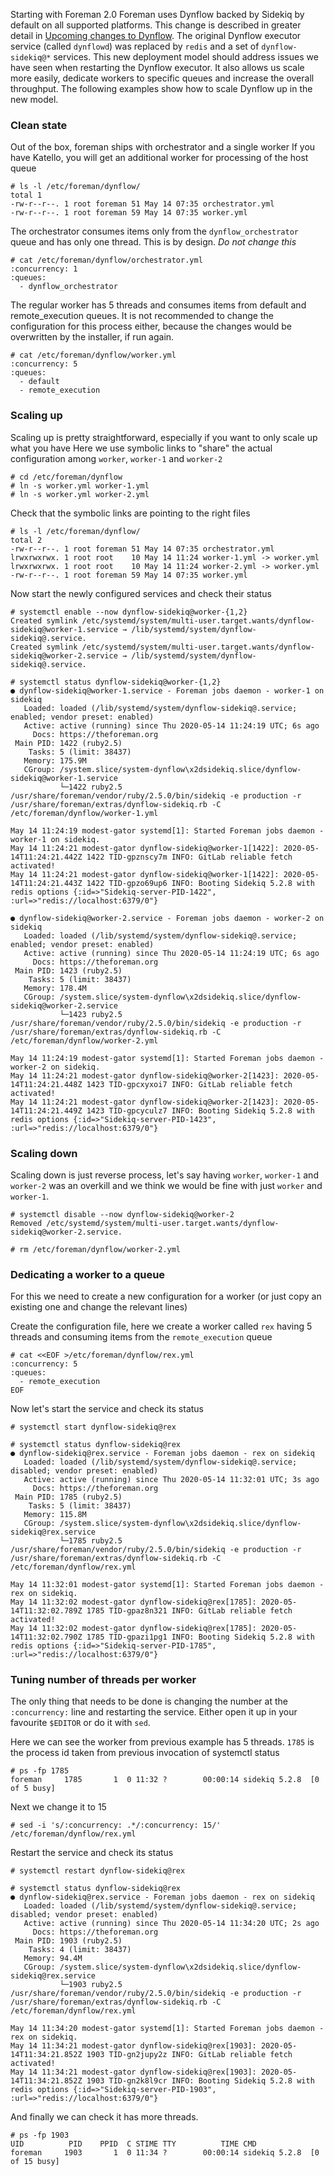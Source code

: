 Starting with Foreman 2.0 Foreman uses Dynflow backed by Sidekiq by default on all supported platforms. This change is described in greater detail in [Upcoming changes to Dynflow](https://community.theforeman.org/t/upcoming-changes-to-dynflow/14926). The original Dynflow executor service (called `dynflowd`) was replaced by `redis` and a set of `dynflow-sidekiq@*` services. This new deployment model should address issues we have seen when restarting the Dynflow executor. It also allows us scale more easily, dedicate workers to specific queues and increase the overall throughput. The following examples show how to scale Dynflow up in the new model.

### Clean state

Out of the box, foreman ships with orchestrator and a single worker
If you have Katello, you will get an additional worker for processing of the host queue
```
# ls -l /etc/foreman/dynflow/
total 1
-rw-r--r--. 1 root foreman 51 May 14 07:35 orchestrator.yml
-rw-r--r--. 1 root foreman 59 May 14 07:35 worker.yml
```

The orchestrator consumes items only from the `dynflow_orchestrator` queue and has only one thread. This is by design. *Do not change this*
```
# cat /etc/foreman/dynflow/orchestrator.yml
:concurrency: 1
:queues:
  - dynflow_orchestrator
```

The regular worker has 5 threads and consumes items from
default and remote_execution queues. It is not recommended
to change the configuration for this process either, because the changes
would be overwritten by the installer, if run again.

```
# cat /etc/foreman/dynflow/worker.yml
:concurrency: 5
:queues:
  - default
  - remote_execution
```

### Scaling up
Scaling up is pretty straightforward, especially if you want to only scale up what you have
Here we use symbolic links to "share" the actual configuration among `worker`, `worker-1` and `worker-2`
```
# cd /etc/foreman/dynflow
# ln -s worker.yml worker-1.yml
# ln -s worker.yml worker-2.yml
```

Check that the symbolic links are pointing to the right files
```
# ls -l /etc/foreman/dynflow/
total 2
-rw-r--r--. 1 root foreman 51 May 14 07:35 orchestrator.yml
lrwxrwxrwx. 1 root root    10 May 14 11:24 worker-1.yml -> worker.yml
lrwxrwxrwx. 1 root root    10 May 14 11:24 worker-2.yml -> worker.yml
-rw-r--r--. 1 root foreman 59 May 14 07:35 worker.yml
```

Now start the newly configured services and check their status
```
# systemctl enable --now dynflow-sidekiq@worker-{1,2}
Created symlink /etc/systemd/system/multi-user.target.wants/dynflow-sidekiq@worker-1.service → /lib/systemd/system/dynflow-sidekiq@.service.
Created symlink /etc/systemd/system/multi-user.target.wants/dynflow-sidekiq@worker-2.service → /lib/systemd/system/dynflow-sidekiq@.service.

# systemctl status dynflow-sidekiq@worker-{1,2}
● dynflow-sidekiq@worker-1.service - Foreman jobs daemon - worker-1 on sidekiq
   Loaded: loaded (/lib/systemd/system/dynflow-sidekiq@.service; enabled; vendor preset: enabled)
   Active: active (running) since Thu 2020-05-14 11:24:19 UTC; 6s ago
     Docs: https://theforeman.org
 Main PID: 1422 (ruby2.5)
    Tasks: 5 (limit: 38437)
   Memory: 175.9M
   CGroup: /system.slice/system-dynflow\x2dsidekiq.slice/dynflow-sidekiq@worker-1.service
           └─1422 ruby2.5 /usr/share/foreman/vendor/ruby/2.5.0/bin/sidekiq -e production -r /usr/share/foreman/extras/dynflow-sidekiq.rb -C /etc/foreman/dynflow/worker-1.yml

May 14 11:24:19 modest-gator systemd[1]: Started Foreman jobs daemon - worker-1 on sidekiq.
May 14 11:24:21 modest-gator dynflow-sidekiq@worker-1[1422]: 2020-05-14T11:24:21.442Z 1422 TID-gpznscy7m INFO: GitLab reliable fetch activated!
May 14 11:24:21 modest-gator dynflow-sidekiq@worker-1[1422]: 2020-05-14T11:24:21.443Z 1422 TID-gpzo69up6 INFO: Booting Sidekiq 5.2.8 with redis options {:id=>"Sidekiq-server-PID-1422", :url=>"redis://localhost:6379/0"}

● dynflow-sidekiq@worker-2.service - Foreman jobs daemon - worker-2 on sidekiq
   Loaded: loaded (/lib/systemd/system/dynflow-sidekiq@.service; enabled; vendor preset: enabled)
   Active: active (running) since Thu 2020-05-14 11:24:19 UTC; 6s ago
     Docs: https://theforeman.org
 Main PID: 1423 (ruby2.5)
    Tasks: 5 (limit: 38437)
   Memory: 178.4M
   CGroup: /system.slice/system-dynflow\x2dsidekiq.slice/dynflow-sidekiq@worker-2.service
           └─1423 ruby2.5 /usr/share/foreman/vendor/ruby/2.5.0/bin/sidekiq -e production -r /usr/share/foreman/extras/dynflow-sidekiq.rb -C /etc/foreman/dynflow/worker-2.yml

May 14 11:24:19 modest-gator systemd[1]: Started Foreman jobs daemon - worker-2 on sidekiq.
May 14 11:24:21 modest-gator dynflow-sidekiq@worker-2[1423]: 2020-05-14T11:24:21.448Z 1423 TID-gpcxyxoi7 INFO: GitLab reliable fetch activated!
May 14 11:24:21 modest-gator dynflow-sidekiq@worker-2[1423]: 2020-05-14T11:24:21.449Z 1423 TID-gpcyculz7 INFO: Booting Sidekiq 5.2.8 with redis options {:id=>"Sidekiq-server-PID-1423", :url=>"redis://localhost:6379/0"}
```

### Scaling down
Scaling down is just reverse process, let's say having `worker`, `worker-1` and `worker-2` was
an overkill and we think we would be fine with just `worker` and `worker-1`.
```
# systemctl disable --now dynflow-sidekiq@worker-2
Removed /etc/systemd/system/multi-user.target.wants/dynflow-sidekiq@worker-2.service.

# rm /etc/foreman/dynflow/worker-2.yml
```

### Dedicating a worker to a queue
For this we need to create a new configuration for a worker (or just copy an existing one and change the relevant lines)

Create the configuration file, here we create a worker called `rex` having 5 threads and consuming items from the `remote_execution` queue
```
# cat <<EOF >/etc/foreman/dynflow/rex.yml
:concurrency: 5
:queues:
  - remote_execution
EOF
```

Now let's start the service and check its status
```
# systemctl start dynflow-sidekiq@rex

# systemctl status dynflow-sidekiq@rex
● dynflow-sidekiq@rex.service - Foreman jobs daemon - rex on sidekiq
   Loaded: loaded (/lib/systemd/system/dynflow-sidekiq@.service; disabled; vendor preset: enabled)
   Active: active (running) since Thu 2020-05-14 11:32:01 UTC; 3s ago
     Docs: https://theforeman.org
 Main PID: 1785 (ruby2.5)
    Tasks: 5 (limit: 38437)
   Memory: 115.8M
   CGroup: /system.slice/system-dynflow\x2dsidekiq.slice/dynflow-sidekiq@rex.service
           └─1785 ruby2.5 /usr/share/foreman/vendor/ruby/2.5.0/bin/sidekiq -e production -r /usr/share/foreman/extras/dynflow-sidekiq.rb -C /etc/foreman/dynflow/rex.yml

May 14 11:32:01 modest-gator systemd[1]: Started Foreman jobs daemon - rex on sidekiq.
May 14 11:32:02 modest-gator dynflow-sidekiq@rex[1785]: 2020-05-14T11:32:02.789Z 1785 TID-gpaz8n321 INFO: GitLab reliable fetch activated!
May 14 11:32:02 modest-gator dynflow-sidekiq@rex[1785]: 2020-05-14T11:32:02.790Z 1785 TID-gpazi1pg1 INFO: Booting Sidekiq 5.2.8 with redis options {:id=>"Sidekiq-server-PID-1785", :url=>"redis://localhost:6379/0"}
```

### Tuning number of threads per worker
The only thing that needs to be done is changing the number at the `:concurrency:` line and restarting the service.
Either open it up in your favourite `$EDITOR` or do it with `sed`.

Here we can see the worker from previous example has 5 threads. `1785` is the process id taken from previous invocation of systemctl status
```
# ps -fp 1785
foreman     1785       1  0 11:32 ?        00:00:14 sidekiq 5.2.8  [0 of 5 busy]
```

Next we change it to 15
```
# sed -i 's/:concurrency: .*/:concurrency: 15/' /etc/foreman/dynflow/rex.yml
```

Restart the service and check its status
```
# systemctl restart dynflow-sidekiq@rex

# systemctl status dynflow-sidekiq@rex
● dynflow-sidekiq@rex.service - Foreman jobs daemon - rex on sidekiq
   Loaded: loaded (/lib/systemd/system/dynflow-sidekiq@.service; disabled; vendor preset: enabled)
   Active: active (running) since Thu 2020-05-14 11:34:20 UTC; 2s ago
     Docs: https://theforeman.org
 Main PID: 1903 (ruby2.5)
    Tasks: 4 (limit: 38437)
   Memory: 94.4M
   CGroup: /system.slice/system-dynflow\x2dsidekiq.slice/dynflow-sidekiq@rex.service
           └─1903 ruby2.5 /usr/share/foreman/vendor/ruby/2.5.0/bin/sidekiq -e production -r /usr/share/foreman/extras/dynflow-sidekiq.rb -C /etc/foreman/dynflow/rex.yml

May 14 11:34:20 modest-gator systemd[1]: Started Foreman jobs daemon - rex on sidekiq.
May 14 11:34:21 modest-gator dynflow-sidekiq@rex[1903]: 2020-05-14T11:34:21.852Z 1903 TID-gn2jupy2z INFO: GitLab reliable fetch activated!
May 14 11:34:21 modest-gator dynflow-sidekiq@rex[1903]: 2020-05-14T11:34:21.852Z 1903 TID-gn2k8l9cr INFO: Booting Sidekiq 5.2.8 with redis options {:id=>"Sidekiq-server-PID-1903", :url=>"redis://localhost:6379/0"}
```

And finally we can check it has more threads.
```
# ps -fp 1903
UID          PID    PPID  C STIME TTY          TIME CMD
foreman     1903       1  0 11:34 ?        00:00:14 sidekiq 5.2.8  [0 of 15 busy]
```
